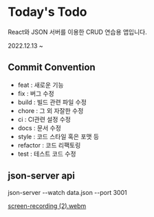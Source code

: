 # Today's Todo

React와 JSON 서버를 이용한 CRUD 연습용 앱입니다.

2022.12.13 ~

## Commit Convention

- feat : 새로운 기능
- fix : 버그 수정
- build : 빌드 관련 파일 수정
- chore : 그 외 자잘한 수정
- ci : CI관련 설정 수정
- docs : 문서 수정
- style : 코드 스타일 혹은 포맷 등
- refactor : 코드 리팩토링
- test : 테스트 코드 수정

## json-server api

json-server --watch data.json --port 3001

[screen-recording (2).webm](https://user-images.githubusercontent.com/79088040/207259775-e26c383e-6f69-4aaa-8261-d974cc77532c.webm)
